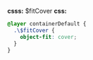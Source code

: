 **csss:** $fitCover
**css:**
```css
@layer containerDefault {
  .\$fitCover {
    object-fit: cover;
  }
}
```